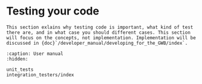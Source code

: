 Testing your code
=================

```{todo} 
This section exlains why testing code is important, what kind of test there are, and in what case you should different cases. This section will focus on the concepts, not implementation. Implementation will be discussed in {doc}`/developer_manual/developing_for_the_GWB/index`.
```

```{toctree}
:caption: User manual
:hidden:

unit_tests
integration_testers/index
```